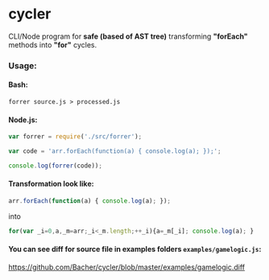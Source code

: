 cycler
======

CLI/Node program for **safe (based of AST tree)** transforming **"forEach"** methods into **"for"** cycles.

### Usage:

#### Bash:
```
forrer source.js > processed.js
```

#### Node.js:
````javascript
var forrer = require('./src/forrer');

var code = 'arr.forEach(function(a) { console.log(a); });';

console.log(forrer(code));
````

#### Transformation look like:

````javascript
arr.forEach(function(a) { console.log(a); });
````
into
````javascript
for(var _i=0,a,_m=arr;_i<_m.length;++_i){a=_m[_i]; console.log(a); }
````

#### You can see diff for source file in examples folders `examples/gamelogic.js`:
https://github.com/Bacher/cycler/blob/master/examples/gamelogic.diff
